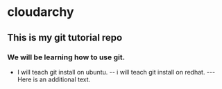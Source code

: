 # cloudarchy
## This is my git tutorial repo
### We will be learning how to use git.
- I will teach git install on ubuntu.
  -- i will teach git install on redhat.
--- Here is an additional text.